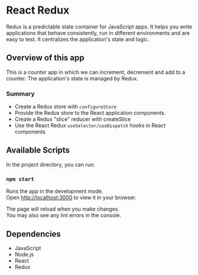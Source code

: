 # React Redux
Redux is a predictable state container for JavaScript apps. It helps you write applications that behave consistently, run in different environments and are easy to test. It centralizes the application's state and logic.

## Overview of this app
This is a counter app in which we can increment, decrement and add to a counter. The application's state is managed by Redux. 

### Summary
- Create a Redux store with `configureStore`
- Provide the Redux store to the React application components.
- Create a Redux "slice" reducer with createSlice
- Use the React Redux `useSelector/useDispatch` hooks in React components

## Available Scripts

In the project directory, you can run:

### `npm start`

Runs the app in the development mode.\
Open [http://localhost:3000](http://localhost:3000) to view it in your browser.

The page will reload when you make changes.\
You may also see any lint errors in the console.

## Dependencies
- JavaScript
- Node.js
- React
- Redux